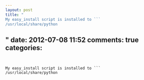 ```yaml
---
layout: post
title: "
My easy_install script is installed to ```
/usr/local/share/python
```
"
date: 2012-07-08 11:52
comments: true
categories: 
---
```


My easy_install script is installed to ```
/usr/local/share/python
```


